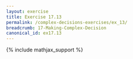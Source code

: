 ```yaml
---
layout: exercise
title: Exercise 17.13
permalink: /complex-decisions-exercises/ex_13/
breadcrumb: 17-Making-Complex-Decision
canonical_id: ex17.13
---
```


{% include mathjax_support %}
